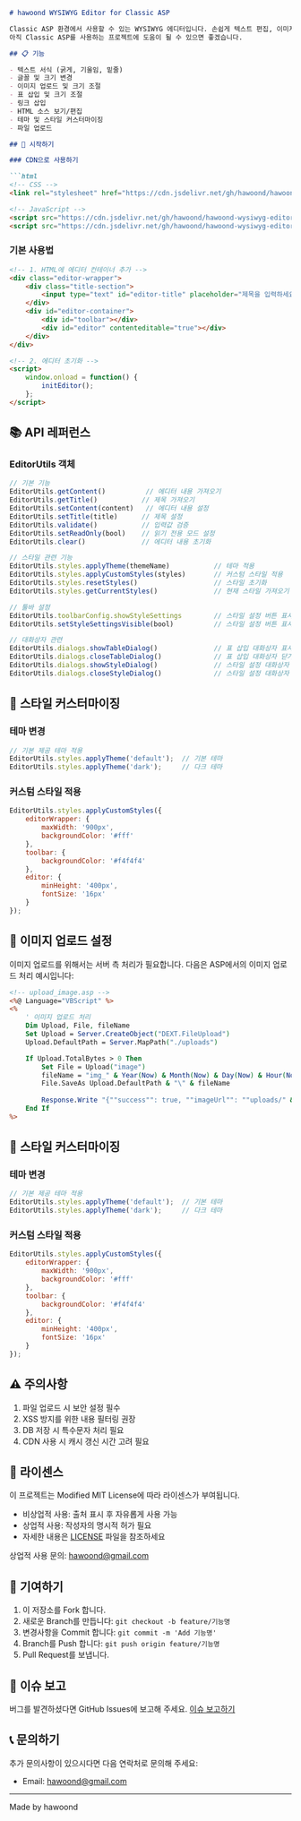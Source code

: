 ```markdown
# hawoond WYSIWYG Editor for Classic ASP

Classic ASP 환경에서 사용할 수 있는 WYSIWYG 에디터입니다. 손쉽게 텍스트 편집, 이미지 삽입, 표 삽입 등의 기능을 구현할 수 있습니다.
아직 Classic ASP를 사용하는 프로젝트에 도움이 될 수 있으면 좋겠습니다.

## 📋 기능

- 텍스트 서식 (굵게, 기울임, 밑줄)
- 글꼴 및 크기 변경
- 이미지 업로드 및 크기 조절
- 표 삽입 및 크기 조절
- 링크 삽입
- HTML 소스 보기/편집
- 테마 및 스타일 커스터마이징
- 파일 업로드

## 🚀 시작하기

### CDN으로 사용하기

```html
<!-- CSS -->
<link rel="stylesheet" href="https://cdn.jsdelivr.net/gh/hawoond/hawoond-wysiwyg-editor@main/dist/editor.min.css">

<!-- JavaScript -->
<script src="https://cdn.jsdelivr.net/gh/hawoond/hawoond-wysiwyg-editor@main/dist/editor.min.js"></script>
<script src="https://cdn.jsdelivr.net/gh/hawoond/hawoond-wysiwyg-editor@main/dist/editor_utils.min.js"></script>
```

### 기본 사용법

```html
<!-- 1. HTML에 에디터 컨테이너 추가 -->
<div class="editor-wrapper">
    <div class="title-section">
        <input type="text" id="editor-title" placeholder="제목을 입력하세요">
    </div>
    <div id="editor-container">
        <div id="toolbar"></div>
        <div id="editor" contenteditable="true"></div>
    </div>
</div>

<!-- 2. 에디터 초기화 -->
<script>
    window.onload = function() {
        initEditor();
    };
</script>
```

## 📚 API 레퍼런스

### EditorUtils 객체

```javascript
// 기본 기능
EditorUtils.getContent()          // 에디터 내용 가져오기
EditorUtils.getTitle()           // 제목 가져오기
EditorUtils.setContent(content)   // 에디터 내용 설정
EditorUtils.setTitle(title)      // 제목 설정
EditorUtils.validate()           // 입력값 검증
EditorUtils.setReadOnly(bool)    // 읽기 전용 모드 설정
EditorUtils.clear()              // 에디터 내용 초기화

// 스타일 관련 기능
EditorUtils.styles.applyTheme(themeName)           // 테마 적용
EditorUtils.styles.applyCustomStyles(styles)       // 커스텀 스타일 적용
EditorUtils.styles.resetStyles()                   // 스타일 초기화
EditorUtils.styles.getCurrentStyles()              // 현재 스타일 가져오기

// 툴바 설정
EditorUtils.toolbarConfig.showStyleSettings        // 스타일 설정 버튼 표시 여부
EditorUtils.setStyleSettingsVisible(bool)          // 스타일 설정 버튼 표시/숨김 설정

// 대화상자 관련
EditorUtils.dialogs.showTableDialog()              // 표 삽입 대화상자 표시
EditorUtils.dialogs.closeTableDialog()             // 표 삽입 대화상자 닫기
EditorUtils.dialogs.showStyleDialog()              // 스타일 설정 대화상자 표시
EditorUtils.dialogs.closeStyleDialog()             // 스타일 설정 대화상자 닫기
```

## 🎨 스타일 커스터마이징

### 테마 변경
```javascript
// 기본 제공 테마 적용
EditorUtils.styles.applyTheme('default');  // 기본 테마
EditorUtils.styles.applyTheme('dark');     // 다크 테마
```

### 커스텀 스타일 적용
```javascript
EditorUtils.styles.applyCustomStyles({
    editorWrapper: {
        maxWidth: '900px',
        backgroundColor: '#fff'
    },
    toolbar: {
        backgroundColor: '#f4f4f4'
    },
    editor: {
        minHeight: '400px',
        fontSize: '16px'
    }
});
```

## 🔧 이미지 업로드 설정

이미지 업로드를 위해서는 서버 측 처리가 필요합니다. 다음은 ASP에서의 이미지 업로드 처리 예시입니다:

```asp
<!-- upload_image.asp -->
<%@ Language="VBScript" %>
<%
    ' 이미지 업로드 처리
    Dim Upload, File, fileName
    Set Upload = Server.CreateObject("DEXT.FileUpload")
    Upload.DefaultPath = Server.MapPath("./uploads")

    If Upload.TotalBytes > 0 Then
        Set File = Upload("image")
        fileName = "img_" & Year(Now) & Month(Now) & Day(Now) & Hour(Now) & Minute(Now) & Second(Now) & ".jpg"
        File.SaveAs Upload.DefaultPath & "\" & fileName
        
        Response.Write "{""success"": true, ""imageUrl"": ""uploads/" & fileName & """}"
    End If
%>
```

## 🎨 스타일 커스터마이징

### 테마 변경
```javascript
// 기본 제공 테마 적용
EditorUtils.styles.applyTheme('default');  // 기본 테마
EditorUtils.styles.applyTheme('dark');     // 다크 테마
```

### 커스텀 스타일 적용
```javascript
EditorUtils.styles.applyCustomStyles({
    editorWrapper: {
        maxWidth: '900px',
        backgroundColor: '#fff'
    },
    toolbar: {
        backgroundColor: '#f4f4f4'
    },
    editor: {
        minHeight: '400px',
        fontSize: '16px'
    }
});
```

## ⚠️ 주의사항

1. 파일 업로드 시 보안 설정 필수
2. XSS 방지를 위한 내용 필터링 권장
3. DB 저장 시 특수문자 처리 필요
4. CDN 사용 시 캐시 갱신 시간 고려 필요

## 📄 라이센스

이 프로젝트는 Modified MIT License에 따라 라이센스가 부여됩니다.

- 비상업적 사용: 출처 표시 후 자유롭게 사용 가능
- 상업적 사용: 작성자의 명시적 허가 필요
- 자세한 내용은 [LICENSE](LICENSE) 파일을 참조하세요

상업적 사용 문의: hawoond@gmail.com

## 🤝 기여하기

1. 이 저장소를 Fork 합니다.
2. 새로운 Branch를 만듭니다: `git checkout -b feature/기능명`
3. 변경사항을 Commit 합니다: `git commit -m 'Add 기능명'`
4. Branch를 Push 합니다: `git push origin feature/기능명`
5. Pull Request를 보냅니다.

## 🐛 이슈 보고

버그를 발견하셨다면 GitHub Issues에 보고해 주세요.
[이슈 보고하기](https://github.com/hawoond/wysiwyg-editor/issues)

## 📞 문의하기

추가 문의사항이 있으시다면 다음 연락처로 문의해 주세요:
- Email: hawoond@gmail.com

---

Made by hawoond
```
